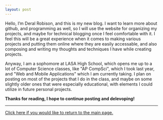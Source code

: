 ```yaml
---
layout: post
---
```


Hello, I’m Deral Robison, and this is my new blog. I want to learn more about github, and programming as well, so I will use the website for organizing my projects, and maybe for technical blogging once I feel comfortable with it. I feel this will be a great experience when it comes to making various projects and putting them online where they are easily accessable, and also composing and writing my thoughts and techniques I have while creating projects.

Anyway, I am a sophomore at LASA High School, which opens me up to a lot of Computer Science classes, like "AP CompSci", which I took last year, and "Web and Mobile Applications" which I am currently taking. I plan on posting on most of the projects that I do in the class, and maybe on some slightly older ones that were especially educational, with elements I could utilize in future personal projects.

**Thanks for reading, I hope to continue posting and delevoping!**

* * *
[Click here if you would like to return to the main page.](index.md)
